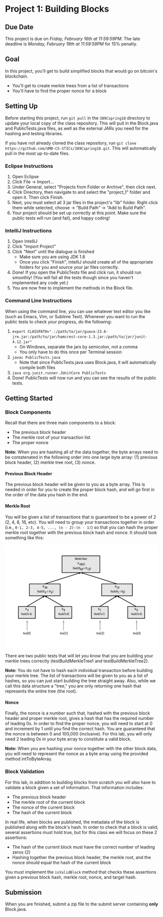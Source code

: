 # Project 1: Building Blocks
 
## Due Date

This project is due on *Friday, February 16th at 11:59:59PM*. The late deadline is *Monday, February 19th at 11:59:59PM* for 15% penalty.

## Goal

In this project, you'll get to build simplified blocks that would go on bitcoin's blockchain.
- You'll get to create merkle trees from a list of transactions
- You'll have to find the proper nonce for a block

## Setting Up

Before starting this project, run `git pull` in the `389Cspring18` directory to update your local copy of the class repository. This will pull in the Block.java and PublicTests.java files, as well as the external JARs you need for the hashing and testing libraries.  

If you have not already cloned the class repository, run `git clone https://github.com/UMD-CS-STICs/389Cspring18.git`. This will automatically pull in the most up-to-date files.

### Eclipse Instructions

1. Open Eclipse
2. Click File -> Import...
3. Under General, select "Projects from Folder or Archive", then click next.
4. Click Directory, then navigate to and select the "project_1" folder and open it. Then click Finish.
5. Next, you must select all 3 jar files in the project's "lib" folder. Right click them while selected, choose -> "Build Path" -> "Add to Build Path".
6. Your project should be set up correctly at this point. Make sure the public tests will run (and fail), and happy coding!

### IntelliJ Instructions

1. Open IntelliJ
2. Click "Import Project"
3. Click "Next" until the dialogue is finished
   * Make sure you are using JDK 1.8
   * Once you click "Finish", IntelliJ should create all of the appropriate folders for you and source your jar files correctly.
4. Done! If you open the PublicTests file and click run, it should run smoothly! (You will fail all the tests though since you haven't implemented any code yet.)
5. You are now free to implement the methods in the Block file.

### Command Line Instructions

When using the command line, you can use whatever text editor you like (such as Emacs, Vim, or Sublime Text). Whenever you want to run the public tests to check your progress, do the following:
1. `export CLASSPATH=".:/path/to/jar/guava-23.6-jre.jar:/path/to/jar/hamcrest-core-1.3.jar:/path/to/jar/junit-4.12.jar"`
   * On Windows, separate the jars by semicolon, not a comma
   * You only have to do this once per Terminal session
2. `javac PublicTests.java`
   * Note that since PublicTests.java uses Block.java, it will automatically compile both files
3. `java org.junit.runner.JUnitCore PublicTests`
4. Done! PublicTests will now run and you can see the results of the public tests.

## Getting Started

### Block Components

Recall that there are three main components to a block:
- The previous block header
- The merkle root of your transaction list
- The proper nonce

**Note:** When you are hashing all of the data together, the byte arrays need to be contatenated in the following order into one large byte array: (1) previous block header, (2) merkle tree root, (3) nonce. 

#### Previous Block Header

The previous block header will be given to you as a byte array. This is needed in order for you to create the proper block hash, and will go first in the order of the data you hash in the end.

#### Merkle Root

You will be given a list of transactions that is guaranteed to be a power of 2 (2, 4, 8, 16, etc). You will need to group your transactions together in order (i.e., `0-1, 2-3, 4-5, ..., (n - 2)-(n - 1)`) so that you can hash the proper merkle root together with the previous block hash and nonce. It should look something like this:

![merkle tree](images/merkle_tree.png)

There are two public tests that will let you know that you are building your merkle trees correctly (testBuildMerkleTree1 and testBuildMerkleTree2).

**Note:** You do not have to hash each individual transaction before building your merkle tree. The list of transactions will be given to you as a list of hashes, so you can just start building the tree straight away. Also, while we call this data structure a "tree," you are only returning one hash that represents the entire tree (the root).

#### Nonce

Finally, the nonce is a number such that, hashed with the previous block header and proper merkle root, gives a hash that has the required number of leading 0s. In order to find the proper nonce, you will need to start at 0 and increment by 1 until you find the correct hash. You are guaranteed that the nonce is between 0 and 100,000 (inclusive). For this lab, you will only need 2 leading 0s in your byte array to constitute a valid block. 

**Note:** When you are hashing your nonce together with the other block data, you will need to represent the nonce as a byte array using the provided method intToByteArray.

### Block Validation

For this lab, in addition to building blocks from scratch you will also have to validate a block given a set of information. That information includes:
- The previous block header
- The merkle root of the current block
- The nonce of the current block
- The hash of the current block

In real life, when blocks are published, the metadata of the block is published along with the block's hash. In order to check that a block is valid, several assertions must hold true, but for this class we will focus on these 2 assertions:
- The hash of the current block must have the correct number of leading zeros (2)
- Hashing together the previous block header, the merkle root, and the nonce should equal the hash of the current block

You must implement the `isValidBlock` method that checks these assertions given a previous block hash, merkle root, nonce, and target hash.

## Submission

When you are finished, submit a zip file to the submit server containing **only** Block.java.
